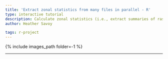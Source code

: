 ```yaml
---
title: 'Extract zonal statistics from many files in parallel - R'
type: interactive tutorial
description: Calculate zonal statistics (i.e., extract summaries of raster values intersecting polygons) in R and use SLURM job arrays to execute an R script with different inputs across multiple cores.
author: Heather Savoy

tags: r-project
---
```


{% include images_path folder=-1 %}



---
